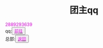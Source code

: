 <html>
	<head>
		<style type="text/css">
		<!--
			.purple{color:#FF00FF}
		-->
      		</style>
	</head>
	<body>
		<h1><center>团主qq</center></h1>
		<div><span class="purple">2889293639</span></div>
		<div>qq:<button title="go"><a href="https://mail.qq.com/"><span class="purple">前往</span></a></button></div>
	</body>
		<div>总部:<button title="back"><a href="https://zhouningyuan1234.github.io/yyy-Team-headquarters/"><span class="purple">返回</span></a></button></div>
</html>
